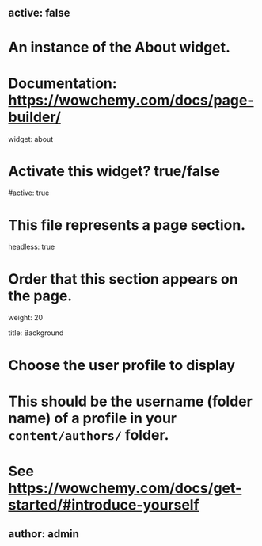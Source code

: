 active: false
---
# An instance of the About widget.
# Documentation: https://wowchemy.com/docs/page-builder/
widget: about

# Activate this widget? true/false
#active: true

# This file represents a page section.
headless: true

# Order that this section appears on the page.
weight: 20

title: Background

# Choose the user profile to display
# This should be the username (folder name) of a profile in your `content/authors/` folder.
# See https://wowchemy.com/docs/get-started/#introduce-yourself
author: admin
---
